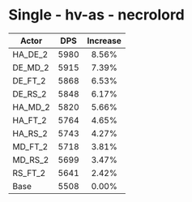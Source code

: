 # Single - hv-as - necrolord
| Actor | DPS | Increase |
|---|:---:|:---:|
|HA_DE_2|5980|8.56%|
|DE_MD_2|5915|7.39%|
|DE_FT_2|5868|6.53%|
|DE_RS_2|5848|6.17%|
|HA_MD_2|5820|5.66%|
|HA_FT_2|5764|4.65%|
|HA_RS_2|5743|4.27%|
|MD_FT_2|5718|3.81%|
|MD_RS_2|5699|3.47%|
|RS_FT_2|5641|2.42%|
|Base|5508|0.00%|
